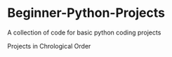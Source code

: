 # Beginner-Python-Projects
A collection of code for basic python coding projects

Projects in Chrological Order
